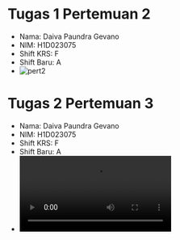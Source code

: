 # Tugas 1 Pertemuan 2
- Nama: Daiva Paundra Gevano
- NIM: H1D023075
- Shift KRS: F
- Shift Baru: A
- ![pert2](https://github.com/estehangat/prakpemmob-1/blob/main/pert2.jpg)

# Tugas 2 Pertemuan 3
- Nama: Daiva Paundra Gevano
- NIM: H1D023075
- Shift KRS: F
- Shift Baru: A
- ![pert2](https://github.com/estehangat/prakpemmob-1/blob/main/pert3.mp4)
